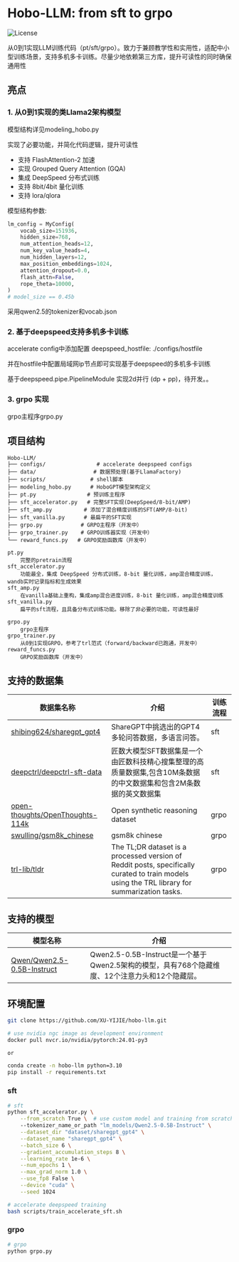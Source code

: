 # Hobo-LLM: from sft to grpo

![License](https://img.shields.io/badge/License-Apache%202.0-green)

从0到1实现LLM训练代码（pt/sft/grpo）。致力于兼顾教学性和实用性，适配中小型训练场景，支持多机多卡训练。尽量少地依赖第三方库，提升可读性的同时确保通用性

## 亮点

### 1. 从0到1实现的类Llama2架构模型
模型结构详见modeling_hobo.py

实现了必要功能，并简化代码逻辑，提升可读性
- 支持 FlashAttention-2 加速
- 实现 Grouped Query Attention (GQA)
- 集成 DeepSpeed 分布式训练
- 支持 8bit/4bit 量化训练
- 支持 lora/qlora

模型结构参数:
```python
lm_config = MyConfig(
    vocab_size=151936,
    hidden_size=768,
    num_attention_heads=12,
    num_key_value_heads=4,
    num_hidden_layers=12,
    max_position_embeddings=1024,
    attention_dropout=0.0,
    flash_attn=False,
    rope_theta=10000,
)
# model_size == 0.45b
```
采用qwen2.5的tokenizer和vocab.json

### 2. 基于deepspeed支持多机多卡训练
    
accelerate config中添加配置
    deepspeed_hostfile: ./configs/hostfile

并在hostfile中配置局域网ip节点即可实现基于deepspeed的多机多卡训练

基于deepspeed.pipe.PipelineModule 实现2d并行 (dp + pp)，待开发。。

### 3. grpo 实现

grpo主程序grpo.py

## 项目结构

```
Hobo-LLM/
├── configs/                # accelerate deepspeed configs
├── data/                  # 数据预处理(基于LlamaFactory)
├── scripts/              # shell脚本
├── modeling_hobo.py      # HoboGPT模型架构定义
├── pt.py                # 预训练主程序
├── sft_accelerator.py   # 完整SFT实现(DeepSpeed/8-bit/AMP)
├── sft_amp.py          # 添加了混合精度训练的SFT(AMP/8-bit)
├── sft_vanilla.py      # 最扁平的SFT实现
├── grpo.py            # GRPO主程序（开发中）
├── grpo_trainer.py    # GRPO训练器实现（开发中）
└── reward_funcs.py   # GRPO奖励函数库（开发中）

pt.py              
    完整的pretrain流程
sft_accelerator.py 
    功能最全，集成 DeepSpeed 分布式训练，8-bit 量化训练，amp混合精度训练，wandb实时记录指标和生成效果
sft_amp.py 
    在vanilla基础上重构，集成amp混合进度训练，8-bit 量化训练，amp混合精度训练
sft_vanilla.py
    扁平的sft流程，且具备分布式训练功能。移除了非必要的功能，可读性最好

grpo.py 
    grpo主程序
grpo_trainer.py
    从0到1实现GRPO，参考了trl范式（forward/backward已跑通，开发中）
reward_funcs.py
    GRPO奖励函数库（开发中）
```

## 支持的数据集
| 数据集名称     | 介绍               | 训练流程               |
| ---------------- | -------------------- | -------------------- |
|[shibing624/sharegpt_gpt4](https://huggingface.co/datasets/shibing624/sharegpt_gpt4)| ShareGPT中挑选出的GPT4多轮问答数据，多语言问答。|sft               |
|[deepctrl/deepctrl-sft-data](https://www.modelscope.cn/datasets/deepctrl/deepctrl-sft-data/summary)|匠数大模型SFT数据集是一个由匠数科技精心搜集整理的高质量数据集,包含10M条数据的中文数据集和包含2M条数据的英文数据集|sft               |
|[open-thoughts/OpenThoughts-114k](https://huggingface.co/datasets/open-thoughts/OpenThoughts-114k)|Open synthetic reasoning dataset|grpo               |
|[swulling/gsm8k_chinese](https://huggingface.co/datasets/swulling/gsm8k_chinese)|gsm8k chinese|grpo               |
|[trl-lib/tldr](https://huggingface.co/datasets/trl-lib/tldr)|The TL;DR dataset is a processed version of Reddit posts, specifically curated to train models using the TRL library for summarization tasks.|grpo               |
## 支持的模型
| 模型名称     | 介绍               |
| ---------------- | -------------------- |
|[Qwen/Qwen2.5-0.5B-Instruct](https://huggingface.co/Qwen/Qwen2.5-0.5B-Instruct)|Qwen2.5-0.5B-Instruct是一个基于Qwen2.5架构的模型，具有768个隐藏维度、12个注意力头和12个隐藏层。|

## 环境配置
```bash
git clone https://github.com/XU-YIJIE/hobo-llm.git

# use nvidia ngc image as development environment
docker pull nvcr.io/nvidia/pytorch:24.01-py3

or

conda create -n hobo-llm python=3.10
pip install -r requirements.txt
```

### sft

```bash
# sft
python sft_accelerator.py \
    --from_scratch True \  # use custom model and training from scratch
    --tokenizer_name_or_path "lm_models/Qwen2.5-0.5B-Instruct" \
    --dataset_dir "dataset/sharegpt_gpt4" \
    --dataset_name "sharegpt_gpt4" \
    --batch_size 6 \
    --gradient_accumulation_steps 8 \
    --learning_rate 1e-6 \
    --num_epochs 1 \
    --max_grad_norm 1.0 \
    --use_fp8 False \
    --device "cuda" \
    --seed 1024

# accelerate deepspeed training
bash scripts/train_accelerate_sft.sh
```

### grpo
```bash
# grpo
python grpo.py
```